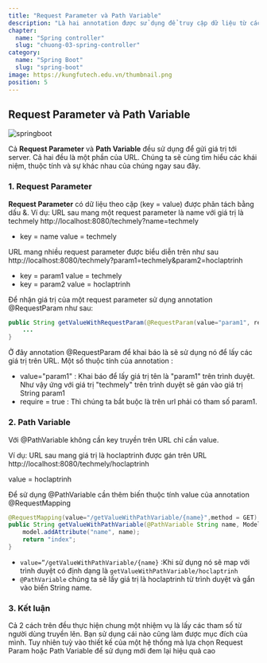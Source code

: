 ```yaml
---
title: "Request Parameter và Path Variable"
description: "Là hai annotation được sử dụng để truy cập dữ liệu từ các request. Chúng được sử dụng vào những mục đích trong những trường hợp khác nhau."
chapter:
  name: "Spring controller"
  slug: "chuong-03-spring-controller"
category:
  name: "Spring Boot"
  slug: "spring-boot"
image: https://kungfutech.edu.vn/thumbnail.png
position: 5
---
```


## Request Parameter và Path Variable

![springboot](https://1.bp.blogspot.com/-OCMnQs3ddyU/XgGHSerSuXI/AAAAAAAAATQ/TjN5MUE3MRoIyhrQ0qQ_unaqbchik_QHACEwYBhgL/s1600/Screen%2BShot%2B2019-12-24%2Bat%2B10.33.44%2BAM.png)

Cả **Request Parameter** và **Path Variable** đều sử dụng để gửi giá trị tới server. Cả hai đều là một phần của URL. Chúng ta sẽ cùng tìm hiểu các khái niệm, thuộc tính và sự khác nhau của chúng ngay sau đây.

### 1. Request Parameter

**Request Parameter** có dữ liệu theo cặp (key = value) được phân tách bằng dấu &.
Ví dụ:
URL sau mang một request parameter là name với giá trị là techmely
http://localhost:8080/techmely?name=techmely

- key = name
  value = techmely

URL mang nhiều request parameter được biểu diễn trên như sau
http://localhost:8080/techmely?param1=techmely&param2=hoclaptrinh

- key = param1
  value = techmely
- key = param2
  value = hoclaptrinh
  </content-example>

Để nhận giá trị của một request parameter sử dụng annotation @RequestParam như sau:

```java
public String getValueWithRequestParam(@RequestParam(value="param1", required=true) String param1){
    ...
}
```

Ở đây annotation @RequestParam để khai báo là sẽ sử dụng nó để lấy các giá trị trên URL.
Một số thuộc tính của annotation :

- value="param1" : Khai báo để lấy giá trị tên là "param1" trên trình duyệt. Như vậy ứng với giá trị "techmely" trên trình duyệt sẽ gán vào giá trị String param1
- require = true : Thì chúng ta bắt buộc là trên url phải có tham số param1.

### 2. Path Variable

Với @PathVariable không cần key truyền trên URL chỉ cần value.

Ví dụ: URL sau mang giá trị là hoclaptrinh được gán trên URL
http://localhost:8080/techmely/hoclaptrinh

value = hoclaptrinh
</content-example>

Để sử dụng @PathVariable cần thêm biến thuộc tính value của annotation @RequestMapping

```java
@RequestMapping(value="/getValueWithPathVariable/{name}",method = GET)
public String getValueWithPathVariable(@PathVariable String name, Model model){
    model.addAttribute("name", name);
    return "index";
}
```

- `value=”/getValueWithPathVariable/{name}` :Khi sử dụng nó sẽ map với trình duyệt có định dạng là `getValueWithPathVariable/hoclaptrinh`
- `@PathVariable` chúng ta sẽ lấy giá trị là hoclaptrinh từ trình duyệt và gắn vào biến String name.

### 3. Kết luận

Cả 2 cách trên đều thực hiện chung một nhiệm vụ là lấy các tham số từ người dùng truyền lên. Bạn sử dụng cái nào cũng làm được mục đích của mình. Tuy nhiên tuỳ vào thiết kế của một hệ thống mà lựa chọn Request Param hoặc Path Variable để sử dụng mới đem lại hiệu quả cao
